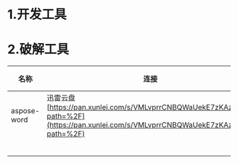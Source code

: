 # 1.开发工具



# 2.破解工具

| 名称 | 连接 | 提取码|
|----|------|----|
|  aspose-word  |  迅雷云盘 [https://pan.xunlei.com/s/VMLvprrCNBQWaUekE7zKAzkSA1?path=%2F](https://pan.xunlei.com/s/VMLvprrCNBQWaUekE7zKAzkSA1?path=%2F)   |  TiQa  |
|    |      |    |
|    |      |    |
|    |      |    |
|    |      |    |
|    |      |    |
|    |      |    |

